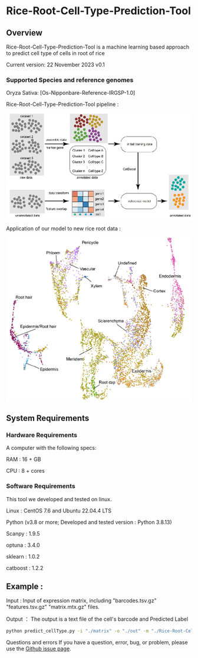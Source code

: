 # Rice-Root-Cell-Type-Prediction-Tool

## Overview
Rice-Root-Cell-Type-Prediction-Tool is a machine learning based approach to predict cell type of cells in root of rice

Current version: 22 November 2023 v0.1
### Supported Species and reference genomes

Oryza Sativa: [Os-Nipponbare-Reference-IRGSP-1.0]

Rice-Root-Cell-Type-Prediction-Tool pipeline : 

![image](https://github.com/dongwei-2023/Rice-Root-Cell-Type-Prediction-Tool/blob/main/img/model.png)

Application of our model to new rice root data : 

![image](https://github.com/dongwei-2023/Rice-Root-Cell-Type-Prediction-Tool/blob/main/img/predict_new_cellType.png)

## System Requirements
### Hardware Requirements
A computer with the following specs:

RAM : 16 + GB

CPU : 8 + cores

### Software Requirements
This tool we developed and tested on linux.

Linux : CentOS 7.6 and Ubuntu 22.04.4 LTS

Python (v3.8 or more; Developed and tested version : Python 3.8.13)

Scanpy : 1.9.5

optuna : 3.4.0

sklearn : 1.0.2

catboost : 1.2.2


## Example : 
Input : Input of expression matrix, including "barcodes.tsv.gz"  "features.tsv.gz"  "matrix.mtx.gz" files.

Output ： The output is a text file of the cell's barcode and Predicted Label
``` Bash
python predict_cellType.py -i "./matrix" -o "./out" -m "./Rice-Root-Cell-Type-Prediction-Tool_Best_Model.pkl"
```
Questions and errors
If you have a question, error, bug, or problem, please use the [Github issue page](https://github.com/dongwei-2023/Rice-Root-Cell-Type-Prediction-Tool/issues).
